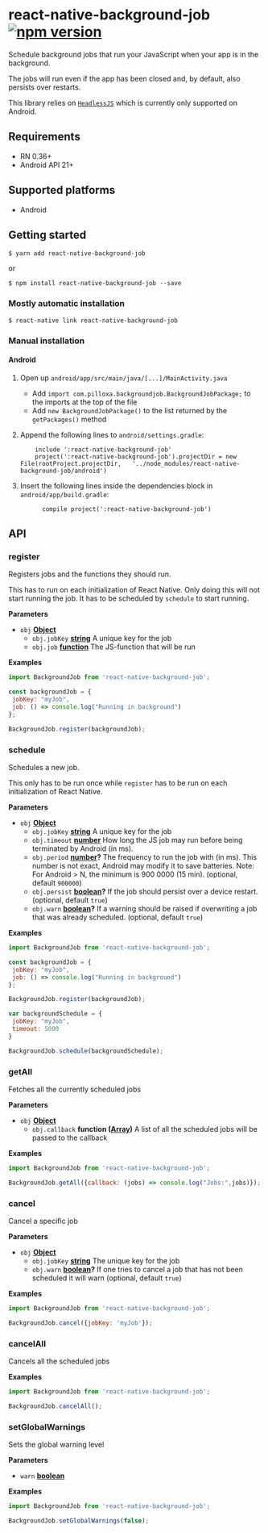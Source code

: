 # react-native-background-job [![npm version](https://badge.fury.io/js/react-native-background-job.svg)](https://badge.fury.io/js/react-native-background-job)

Schedule background jobs that run your JavaScript when your app is in the background. 

The jobs will run even if the app has been closed and, by default, also persists over restarts.

This library relies on  [`HeadlessJS`](https://facebook.github.io/react-native/docs/headless-js-android.html) which is currently only supported on Android.

## Requirements

-   RN 0.36+
-   Android API 21+

## Supported platforms

-   Android

## Getting started

`$ yarn add react-native-background-job`

or

`$ npm install react-native-background-job --save`

### Mostly automatic installation

`$ react-native link react-native-background-job`

### Manual installation

<!--
#### iOS

1. In XCode, in the project navigator, right click `Libraries` ➜ `Add Files to [your project's name]`
2. Go to `node_modules` ➜ `react-native-background-job` and add `RNBackgroundJob.xcodeproj`
3. In XCode, in the project navigator, select your project. Add `libRNBackgroundJob.a` to your project's `Build Phases` ➜ `Link Binary With Libraries`
4. Run your project (`Cmd+R`)<

-->

#### Android

1.  Open up `android/app/src/main/java/[...]/MainActivity.java`
    -   Add `import com.pilloxa.backgroundjob.BackgroundJobPackage;` to the imports at the top of the file
    -   Add `new BackgroundJobPackage()` to the list returned by the `getPackages()` method
2.  Append the following lines to `android/settings.gradle`:


            include ':react-native-background-job'
            project(':react-native-background-job').projectDir = new File(rootProject.projectDir, 	'../node_modules/react-native-background-job/android')

3.  Insert the following lines inside the dependencies block in `android/app/build.gradle`:


              compile project(':react-native-background-job')

## API

<!-- Generated by documentation.js. Update this documentation by updating the source code. -->

### register

Registers jobs and the functions they should run. 

This has to run on each initialization of React Native. Only doing this will not start running the job. It has to be scheduled by `schedule` to start running.

**Parameters**

-   `obj` **[Object](https://developer.mozilla.org/en-US/docs/Web/JavaScript/Reference/Global_Objects/Object)** 
    -   `obj.jobKey` **[string](https://developer.mozilla.org/en-US/docs/Web/JavaScript/Reference/Global_Objects/String)** A unique key for the job
    -   `obj.job` **[function](https://developer.mozilla.org/en-US/docs/Web/JavaScript/Reference/Statements/function)** The JS-function that will be run

**Examples**

```javascript
import BackgroundJob from 'react-native-background-job';

const backgroundJob = {
 jobKey: "myJob",
 job: () => console.log("Running in background")
};

BackgroundJob.register(backgroundJob);
```

### schedule

Schedules a new job. 

This only has to be run once while `register` has to be run on each initialization of React Native.

**Parameters**

-   `obj` **[Object](https://developer.mozilla.org/en-US/docs/Web/JavaScript/Reference/Global_Objects/Object)** 
    -   `obj.jobKey` **[string](https://developer.mozilla.org/en-US/docs/Web/JavaScript/Reference/Global_Objects/String)** A unique key for the job
    -   `obj.timeout` **[number](https://developer.mozilla.org/en-US/docs/Web/JavaScript/Reference/Global_Objects/Number)** How long the JS job may run before being terminated by Android (in ms).
    -   `obj.period` **[number](https://developer.mozilla.org/en-US/docs/Web/JavaScript/Reference/Global_Objects/Number)?** The frequency to run the job with (in ms). This number is not exact, Android may modify it to save batteries. Note: For Android > N, the minimum is 900 0000 (15 min). (optional, default `900000`)
    -   `obj.persist` **[boolean](https://developer.mozilla.org/en-US/docs/Web/JavaScript/Reference/Global_Objects/Boolean)?** If the job should persist over a device restart. (optional, default `true`)
    -   `obj.warn` **[boolean](https://developer.mozilla.org/en-US/docs/Web/JavaScript/Reference/Global_Objects/Boolean)?** If a warning should be raised if overwriting a job that was already scheduled. (optional, default `true`)

**Examples**

```javascript
import BackgroundJob from 'react-native-background-job';

const backgroundJob = {
 jobKey: "myJob",
 job: () => console.log("Running in background")
};

BackgroundJob.register(backgroundJob);

var backgroundSchedule = {
 jobKey: "myJob",
 timeout: 5000
}

BackgroundJob.schedule(backgroundSchedule);
```

### getAll

Fetches all the currently scheduled jobs

**Parameters**

-   `obj` **[Object](https://developer.mozilla.org/en-US/docs/Web/JavaScript/Reference/Global_Objects/Object)** 
    -   `obj.callback` **function ([Array](https://developer.mozilla.org/en-US/docs/Web/JavaScript/Reference/Global_Objects/Array))** A list of all the scheduled jobs will be passed to the callback

**Examples**

```javascript
import BackgroundJob from 'react-native-background-job';

BackgroundJob.getAll({callback: (jobs) => console.log("Jobs:",jobs)});
```

### cancel

Cancel a specific job

**Parameters**

-   `obj` **[Object](https://developer.mozilla.org/en-US/docs/Web/JavaScript/Reference/Global_Objects/Object)** 
    -   `obj.jobKey` **[string](https://developer.mozilla.org/en-US/docs/Web/JavaScript/Reference/Global_Objects/String)** The unique key for the job
    -   `obj.warn` **[boolean](https://developer.mozilla.org/en-US/docs/Web/JavaScript/Reference/Global_Objects/Boolean)?** If one tries to cancel a job that has not been scheduled it will warn (optional, default `true`)

**Examples**

```javascript
import BackgroundJob from 'react-native-background-job';

BackgroundJob.cancel({jobKey: 'myJob'});
```

### cancelAll

Cancels all the scheduled jobs

**Examples**

```javascript
import BackgroundJob from 'react-native-background-job';

BackgroundJob.cancelAll();
```

### setGlobalWarnings

Sets the global warning level

**Parameters**

-   `warn` **[boolean](https://developer.mozilla.org/en-US/docs/Web/JavaScript/Reference/Global_Objects/Boolean)** 

**Examples**

```javascript
import BackgroundJob from 'react-native-background-job';

BackgroundJob.setGlobalWarnings(false);
```
